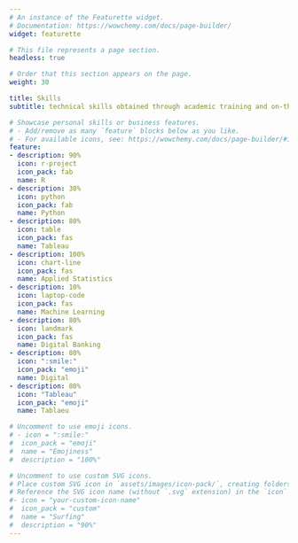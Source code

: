 ```yaml
---
# An instance of the Featurette widget.
# Documentation: https://wowchemy.com/docs/page-builder/
widget: featurette

# This file represents a page section.
headless: true

# Order that this section appears on the page.
weight: 30

title: Skills
subtitle: technical skills obtained through academic training and on-the-job learning

# Showcase personal skills or business features.
# - Add/remove as many `feature` blocks below as you like.
# - For available icons, see: https://wowchemy.com/docs/page-builder/#icons
feature:
- description: 90%
  icon: r-project
  icon_pack: fab
  name: R
- description: 30%
  icon: python
  icon_pack: fab
  name: Python
- description: 80%
  icon: table
  icon_pack: fas
  name: Tableau
- description: 100%
  icon: chart-line
  icon_pack: fas
  name: Applied Statistics
- description: 10%
  icon: laptop-code
  icon_pack: fas
  name: Machine Learning
- description: 80%
  icon: landmark
  icon_pack: fas
  name: Digital Banking
- description: 80%
  icon: ":smile:"
  icon_pack: "emoji"
  name: Digital
- description: 80%
  icon: "Tableau"
  icon_pack: "emoji"
  name: Tablaeu

# Uncomment to use emoji icons.
# - icon = ":smile:"
#  icon_pack = "emoji"
#  name = "Emojiness"
#  description = "100%"

# Uncomment to use custom SVG icons.
# Place custom SVG icon in `assets/images/icon-pack/`, creating folders if necessary.
# Reference the SVG icon name (without `.svg` extension) in the `icon` field.
#- icon = "your-custom-icon-name"
#  icon_pack = "custom"
#  name = "Surfing"
#  description = "90%"
---
```

